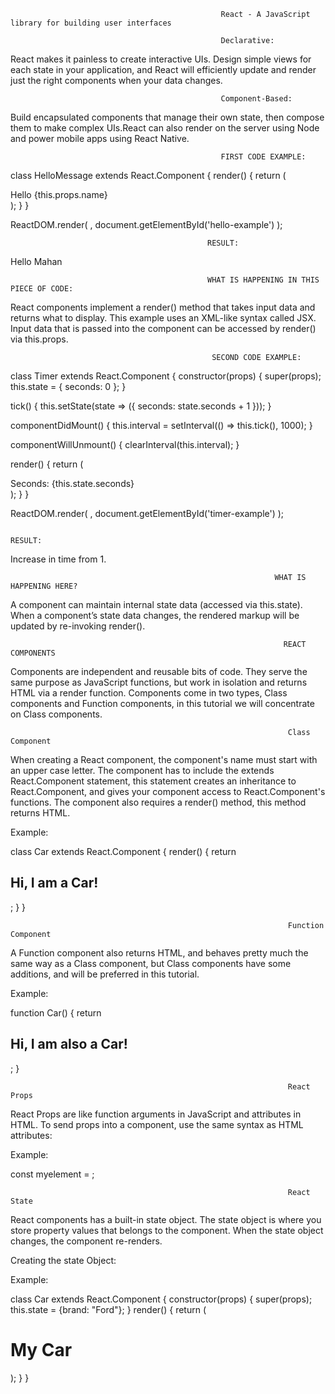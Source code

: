                                                    React - A JavaScript library for building user interfaces

                                                   Declarative:
React makes it painless to create interactive UIs. Design simple views for each state in your application, and React will efficiently update and render just the right components when your data changes.

                                                   Component-Based:
Build encapsulated components that manage their own state, then compose them to make complex UIs.React can also render on the server using Node and power mobile apps using React Native.

                                                   FIRST CODE EXAMPLE:

class HelloMessage extends React.Component {
  render() {
    return (
      <div>
        Hello {this.props.name}
      </div>
    );
  }
}

ReactDOM.render(
  <HelloMessage name="Mahan" />,
  document.getElementById('hello-example')
);

                                                RESULT:
Hello Mahan

                                                WHAT IS HAPPENING IN THIS PIECE OF CODE:
React components implement a render() method that takes input data and returns what to display. This example uses an XML-like syntax called JSX. Input data that is passed into the component can be accessed by render() via this.props.

                                                 SECOND CODE EXAMPLE:

class Timer extends React.Component {
  constructor(props) {
    super(props);
    this.state = { seconds: 0 };
  }

  tick() {
    this.setState(state => ({
      seconds: state.seconds + 1
    }));
  }

  componentDidMount() {
    this.interval = setInterval(() => this.tick(), 1000);
  }

  componentWillUnmount() {
    clearInterval(this.interval);
  }

  render() {
    return (
      <div>
        Seconds: {this.state.seconds}
      </div>
    );
  }
}

ReactDOM.render(
  <Timer />,
  document.getElementById('timer-example')
);
  
                                                                       RESULT:
Increase in time from 1.

                                                               WHAT IS HAPPENING HERE?
A component can maintain internal state data (accessed via this.state). When a component’s state data changes, the rendered markup will be updated by re-invoking render().


                                                                 REACT COMPONENTS 
                                                                 
Components are independent and reusable bits of code. They serve the same purpose as JavaScript functions, but work in isolation and returns HTML via a render function.
Components come in two types, Class components and Function components, in this tutorial we will concentrate on Class components.

                                                                  Class Component
When creating a React component, the component's name must start with an upper case letter. The component has to include the extends React.Component statement, this statement creates an inheritance to React.Component, and gives your component access to React.Component's functions. The component also requires a render() method, this method returns HTML.

Example:

class Car extends React.Component {
  render() {
    return <h2>Hi, I am a Car!</h2>;
  }
}

                                                                  Function Component
                                                                  
A Function component also returns HTML, and behaves pretty much the same way as a Class component, but Class components have some additions, and will be preferred in this tutorial.

Example:

function Car() {
  return <h2>Hi, I am also a Car!</h2>;
}

                                                                  React Props
React Props are like function arguments in JavaScript and attributes in HTML. To send props into a component, use the same syntax as HTML attributes:

Example: 

const myelement = <Car brand="Ford" />;

                                                                  React State
                                                                  
React components has a built-in state object. The state object is where you store property values that belongs to the component. When the state object changes, the component re-renders.

Creating the state Object:

Example:

class Car extends React.Component {
  constructor(props) {
    super(props);
    this.state = {brand: "Ford"};
  }
  render() {
    return (
      <div>
        <h1>My Car</h1>
      </div>
    );
  }
}
